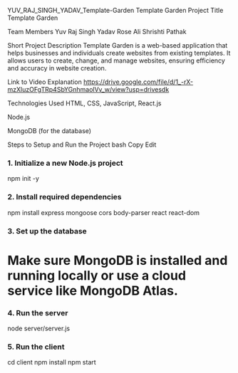 YUV_RAJ_SINGH_YADAV_Template-Garden
Template Garden
Project Title
Template Garden

Team Members
Yuv Raj Singh Yadav
Rose Ali
Shrishti Pathak

Short Project Description
Template Garden is a web-based application that helps businesses and individuals create websites from existing templates. It allows users to create, change, and manage websites, ensuring efficiency and accuracy in website creation.

Link to Video Explanation
https://drive.google.com/file/d/1_-rX-mzXluzOFgTRp4SbYGnhmaolVv_w/view?usp=drivesdk

Technologies Used
HTML, CSS, JavaScript, React.js

Node.js

MongoDB (for the database)

Steps to Setup and Run the Project
bash
Copy
Edit
### 1. Initialize a new Node.js project
npm init -y

### 2. Install required dependencies
npm install express mongoose cors body-parser react react-dom

### 3. Set up the database
# Make sure MongoDB is installed and running locally or use a cloud service like MongoDB Atlas.

### 4. Run the server
node server/server.js

### 5. Run the client
cd client
npm install
npm start
